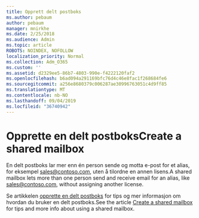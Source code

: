 ```yaml
---
title: Opprett delt postboks
ms.author: pebaum
author: pebaum
manager: mnirkhe
ms.date: 2/25/2018
ms.audience: Admin
ms.topic: article
ROBOTS: NOINDEX, NOFOLLOW
localization_priority: Normal
ms.collection: Adm_O365
ms.custom: ''
ms.assetid: d2329ee5-86b7-4803-990e-f4222120faf2
ms.openlocfilehash: b6ad094a291169bfc76d4c46e8fac1f268684fe6
ms.sourcegitcommit: a256e8680379c006287ae30996763051c4d9ff85
ms.translationtype: MT
ms.contentlocale: nb-NO
ms.lasthandoff: 09/04/2019
ms.locfileid: "36740942"
---
```

# <a name="create-a-shared-mailbox"></a><span data-ttu-id="f86f9-102">Opprette en delt postboks</span><span class="sxs-lookup"><span data-stu-id="f86f9-102">Create a shared mailbox</span></span>

<span data-ttu-id="f86f9-103">En delt postboks lar mer enn én person sende og motta e-post for et alias, for eksempel sales@contoso.com, uten å tilordne en annen lisens.</span><span class="sxs-lookup"><span data-stu-id="f86f9-103">A shared mailbox lets more than one person send and receive email for an alias, like sales@contoso.com, without assigning another license.</span></span> 

<span data-ttu-id="f86f9-104">Se artikkelen [opprette en delt postboks](https://docs.microsoft.com/office365/admin/email/create-a-shared-mailbox) for tips og mer informasjon om hvordan du bruker en delt postboks.</span><span class="sxs-lookup"><span data-stu-id="f86f9-104">See the article [Create a shared mailbox](https://docs.microsoft.com/office365/admin/email/create-a-shared-mailbox) for tips and more info about using a shared mailbox.</span></span> 
  

